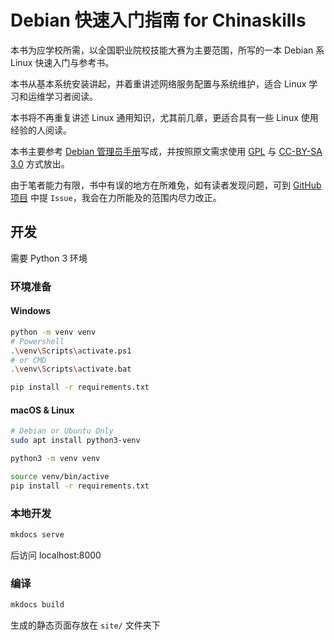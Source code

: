 # Debian 快速入门指南 for Chinaskills

本书为应学校所需，以全国职业院校技能大赛为主要范围，所写的一本 Debian 系 Linux 快速入门与参考书。

本书从基本系统安装讲起，并着重讲述网络服务配置与系统维护，适合 Linux 学习和运维学习者阅读。

本书将不再重复讲述 Linux 通用知识，尤其前几章，更适合具有一些 Linux 使用经验的人阅读。

本书主要参考 [Debian 管理员手册](https://www.debian.org/doc/manuals/debian-handbook/)写成，并按照原文需求使用 [GPL](https://www.gnu.org/licenses/) 与 [CC-BY-SA 3.0](https://creativecommons.org/licenses/by-sa/3.0/) 方式放出。

由于笔者能力有限，书中有误的地方在所难免，如有读者发现问题，可到 [GitHub 项目](https://github.com/panxiao81/Chinaskills-Debian) 中提 `Issue`，我会在力所能及的范围内尽力改正。

## 开发

需要 Python 3 环境

### 环境准备

#### Windows

```sh
python -m venv venv
# Powershell
.\venv\Scripts\activate.ps1 
# or CMD
.\venv\Scripts\activate.bat

pip install -r requirements.txt
```

#### macOS & Linux

```sh
# Debian or Ubuntu Only
sudo apt install python3-venv

python3 -m venv venv

source venv/bin/active
pip install -r requirements.txt
```

### 本地开发

```sh
mkdocs serve
```

后访问 localhost:8000

### 编译

```sh
mkdocs build
```

生成的静态页面存放在 `site/` 文件夹下